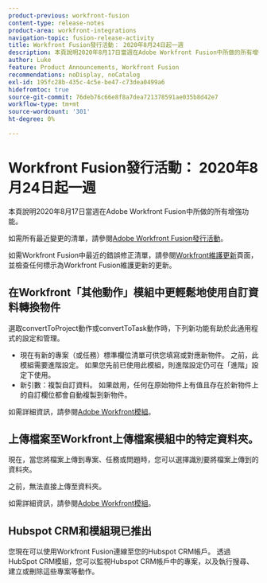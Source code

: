```yaml
---
product-previous: workfront-fusion
content-type: release-notes
product-area: workfront-integrations
navigation-topic: fusion-release-activity
title: Workfront Fusion發行活動： 2020年8月24日起一週
description: 本頁說明2020年8月17日當週在Adobe Workfront Fusion中所做的所有增強功能。
author: Luke
feature: Product Announcements, Workfront Fusion
recommendations: noDisplay, noCatalog
exl-id: 195fc28b-435c-4c5e-be47-c73dea0499a6
hidefromtoc: true
source-git-commit: 76deb76c66e8f8a7dea721378591ae035b8d42e7
workflow-type: tm+mt
source-wordcount: '301'
ht-degree: 0%

---
```


# Workfront Fusion發行活動： 2020年8月24日起一週

本頁說明2020年8月17日當週在Adobe Workfront Fusion中所做的所有增強功能。

如需所有最近變更的清單，請參閱[Adobe Workfront Fusion發行活動](../../../../../product-announcements/product-releases/fusion-release-activity/fusion-release-activity.md)。

如需Workfront Fusion中最近的錯誤修正清單，請參閱[Workfront維護更新](https://experienceleague.adobe.com/docs/workfront-known-issues/releases/current-updates.html)頁面，並檢查任何標示為Workfront Fusion維護更新的更新。

## 在Workfront「其他動作」模組中更輕鬆地使用自訂資料轉換物件

選取convertToProject動作或convertToTask動作時，下列新功能有助於此通用程式的設定和管理。

* 現在有新的專案（或任務）標準欄位清單可供您填寫或對應新物件。 之前，此模組需要進階設定。 如果您先前已使用此模組，則進階設定仍可在「進階」設定下使用。
* 新引數：複製自訂資料。 如果啟用，任何在原始物件上有值且存在於新物件上的自訂欄位都會自動複製到新物件。

如需詳細資訊，請參閱[Adobe Workfront模組](../../../../../workfront-fusion/apps-and-their-modules/workfront-modules.md)。

## 上傳檔案至Workfront上傳檔案模組中的特定資料夾。

現在，當您將檔案上傳到專案、任務或問題時，您可以選擇識別要將檔案上傳到的資料夾。

之前，無法直接上傳至資料夾。

如需詳細資訊，請參閱[Adobe Workfront模組](../../../../../workfront-fusion/apps-and-their-modules/workfront-modules.md)。

## Hubspot CRM和模組現已推出

您現在可以使用Workfront Fusion連線至您的Hubspot CRM帳戶。 透過HubSpot CRM模組，您可以監視Hubspot CRM帳戶中的專案，以及執行搜尋、建立或刪除這些專案等動作。
